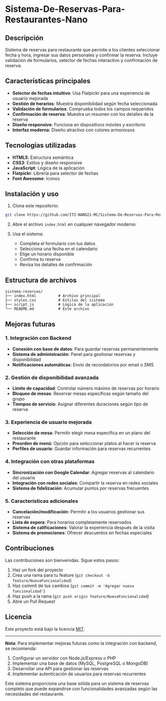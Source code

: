 # Sistema-De-Reservas-Para-Restaurantes-Nano

## Descripción
Sistema de reservas para restaurante que permite a los clientes seleccionar fecha y hora, ingresar sus datos personales y confirmar la reserva. Incluye validación de formularios, selector de fechas interactivo y confirmación de reserva.

## Características principales
- **Selector de fechas intuitivo**: Usa Flatpickr para una experiencia de usuario mejorada
- **Gestión de horarios**: Muestra disponibilidad según fecha seleccionada
- **Validación de formularios**: Comprueba todos los campos requeridos
- **Confirmación de reserva**: Muestra un resumen con los detalles de la reserva
- **Diseño responsive**: Funciona en dispositivos móviles y escritorio
- **Interfaz moderna**: Diseño atractivo con colores armoniosos

## Tecnologías utilizadas
- **HTML5**: Estructura semántica
- **CSS3**: Estilos y diseño responsive
- **JavaScript**: Lógica de la aplicación
- **Flatpickr**: Librería para selector de fechas
- **Font Awesome**: Iconos

## Instalación y uso
1. Clona este repositorio:
```bash
git clone https://github.com/ITZ-NANO21-MC/Sistema-De-Reservas-Para-Restaurantes-Nano
```

2. Abre el archivo `index.html` en cualquier navegador moderno

3. Usa el sistema:
   - Completa el formulario con tus datos
   - Selecciona una fecha en el calendario
   - Elige un horario disponible
   - Confirma tu reserva
   - Revisa los detalles de confirmación

## Estructura de archivos
```
sistema-reservas/
├── index.html          # Archivo principal
├── styles.css          # Estilos del sistema
├── script.js           # Lógica de la aplicación
└── README.md           # Este archivo
```

## Mejoras futuras

### 1. Integración con Backend
- **Conexión con base de datos**: Para guardar reservas permanentemente
- **Sistema de administración**: Panel para gestionar reservas y disponibilidad
- **Notificaciones automáticas**: Envío de recordatorios por email o SMS

### 2. Gestión de disponibilidad avanzada
- **Límite de capacidad**: Controlar número máximo de reservas por horario
- **Bloqueo de mesas**: Reservar mesas específicas según tamaño del grupo
- **Tiempos de servicio**: Asignar diferentes duraciones según tipo de reserva

### 3. Experiencia de usuario mejorada
- **Selección de mesa**: Permitir elegir mesa específica en un plano del restaurante
- **Preorden de menú**: Opción para seleccionar platos al hacer la reserva
- **Perfiles de usuario**: Guardar información para reservas recurrentes

### 4. Integración con otras plataformas
- **Sincronización con Google Calendar**: Agregar reservas al calendario del usuario
- **Integración con redes sociales**: Compartir la reserva en redes sociales
- **Sistema de fidelización**: Acumular puntos por reservas frecuentes

### 5. Características adicionales
- **Cancelación/modificación**: Permitir a los usuarios gestionar sus reservas
- **Lista de espera**: Para horarios completamente reservados
- **Sistema de calificaciones**: Valorar la experiencia después de la visita
- **Sistema de promociones**: Ofrecer descuentos en fechas especiales

## Contribuciones
Las contribuciones son bienvenidas. Sigue estos pasos:
1. Haz un fork del proyecto
2. Crea una rama para tu feature (`git checkout -b feature/NuevaFuncionalidad`)
3. Haz commit de tus cambios (`git commit -m 'Agregar nueva funcionalidad'`)
4. Haz push a la rama (`git push origin feature/NuevaFuncionalidad`)
5. Abre un Pull Request

## Licencia
Este proyecto está bajo la licencia [MIT](LICENSE).

---
**Nota**: Para implementar mejoras futuras como la integración con backend, se recomienda:
1. Configurar un servidor con Node.js/Express o PHP
2. Implementar una base de datos (MySQL, PostgreSQL o MongoDB)
3. Desarrollar una API para gestionar las reservas
4. Implementar autenticación de usuarios para reservas recurrentes

Este sistema proporciona una base sólida para un sistema de reservas completo que puede expandirse con funcionalidades avanzadas según las necesidades del restaurante.
